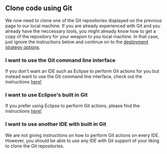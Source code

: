 ## Clone code using Git ##

We now need to clone one of the Git repositories displayed on the previous page to our local machine.
If you are already experienced with Git and you already have the neccessary tools, you might already know how to get a copy of the repository for your weapon to you local machine. In that case, just ignore the instructions below and continue on to the [deployment strategy options](deployment.md).


### I want to use the Git command line interface ###

If you don't want an IDE such as Eclipse to perform Git actions for you but instead want to use the Git command line interface, check out the instructions [here!](instructions/commandlinegit.md)

### I want to use Eclipse's built in Git ###

If you prefer using Eclipse to perform Git actions, please find the instructions [here!](deployment/eclipsegit.md)

### I want to use another IDE with built in Git ###

We are not giving instructions on how to perform Git actions on every IDE. However, you should be able to use any IDE with Git support of your liking to clone the Git repositories.
